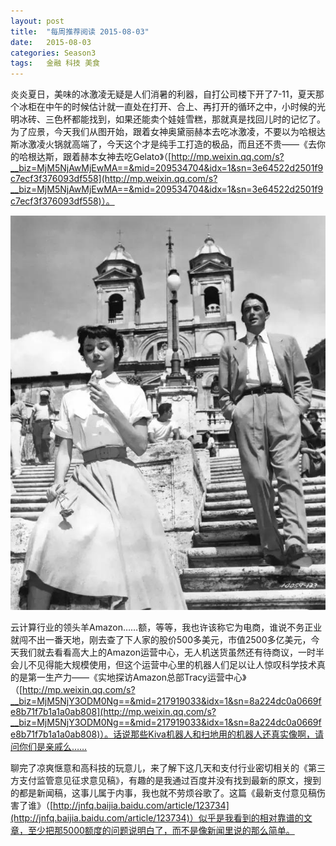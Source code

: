 ```yaml
---
layout: post
title:  "每周推荐阅读 2015-08-03"
date:   2015-08-03
categories: Season3
tags:   金融 科技 美食
---
```


炎炎夏日，美味的冰激凌无疑是人们消暑的利器，自打公司楼下开了7-11，夏天那个冰柜在中午的时候估计就一直处在打开、合上、再打开的循环之中，小时候的光明冰砖、三色杯都能找到，如果还能卖个娃娃雪糕，那就真是找回儿时的记忆了。为了应景，今天我们从图开始，跟着女神奥黛丽赫本去吃冰激凌，不要以为哈根达斯冰激凌火锅就高端了，今天这个才是纯手工打造的极品，而且还不贵——《去你的哈根达斯，跟着赫本女神去吃Gelato》（[http://mp.weixin.qq.com/s?__biz=MjM5NjAwMjEwMA==&mid=209534704&idx=1&sn=3e64522d2501f9c7ecf3f376093df558](http://mp.weixin.qq.com/s?__biz=MjM5NjAwMjEwMA==&mid=209534704&idx=1&sn=3e64522d2501f9c7ecf3f376093df558)）。

![跟着女神去吃Gelato](https://raw.githubusercontent.com/digitalsonic/recommend-reading/gh-pages/images/Gelato.jpg)

云计算行业的领头羊Amazon……额，等等，我也许该称它为电商，谁说不务正业就闯不出一番天地，刚去查了下人家的股价500多美元，市值2500多亿美元，今天我们就去看看高大上的Amazon运营中心，无人机送货虽然还有待商议，一时半会儿不见得能大规模使用，但这个运营中心里的机器人们足以让人惊叹科学技术真的是第一生产力——《实地探访Amazon总部Tracy运营中心》（[http://mp.weixin.qq.com/s?__biz=MjM5NjY3ODM0Ng==&mid=217919033&idx=1&sn=8a224dc0a0669fe8b71f7b1a1a0ab808](http://mp.weixin.qq.com/s?__biz=MjM5NjY3ODM0Ng==&mid=217919033&idx=1&sn=8a224dc0a0669fe8b71f7b1a1a0ab808)）。话说那些Kiva机器人和扫地用的机器人还真实像啊，请问你们是亲戚么……

聊完了凉爽惬意和高科技的玩意儿，来了解下这几天和支付行业密切相关的《第三方支付监管意见征求意见稿》，有趣的是我通过百度并没有找到最新的原文，搜到的都是新闻稿，这事儿属于内事，我也就不劳烦谷歌了。这篇《最新支付意见稿伤害了谁》（[http://jnfq.baijia.baidu.com/article/123734](http://jnfq.baijia.baidu.com/article/123734)）似乎是我看到的相对靠谱的文章，至少把那5000额度的问题说明白了，而不是像新闻里说的那么简单。